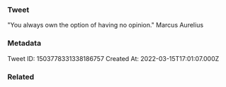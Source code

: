 ### Tweet
"You always own the option of having no opinion." Marcus Aurelius

### Metadata
Tweet ID: 1503778331338186757
Created At: 2022-03-15T17:01:07.000Z

### Related

